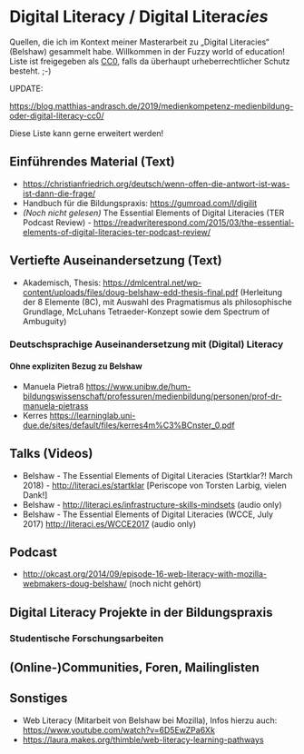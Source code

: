 # Digital Literacy / Digital Literac*ies*
Quellen, die ich im Kontext meiner Masterarbeit zu „Digital Literacies“ (Belshaw) gesammelt habe. Willkommen in der Fuzzy world of education! Liste ist freigegeben als [CC0](https://creativecommons.org/publicdomain/zero/1.0/deed.de), falls da überhaupt urheberrechtlicher Schutz besteht. ;-)

UPDATE:

https://blog.matthias-andrasch.de/2019/medienkompetenz-medienbildung-oder-digital-literacy-cc0/

Diese Liste kann gerne erweitert werden!

## Einführendes Material (Text)

* https://christianfriedrich.org/deutsch/wenn-offen-die-antwort-ist-was-ist-dann-die-frage/
* Handbuch für die Bildungspraxis: https://gumroad.com/l/digilit 
* *(Noch nicht gelesen)* The Essential Elements of Digital Literacies (TER Podcast Review) - https://readwriterespond.com/2015/03/the-essential-elements-of-digital-literacies-ter-podcast-review/ 

## Vertiefte Auseinandersetzung (Text)

* Akademisch, Thesis: https://dmlcentral.net/wp-content/uploads/files/doug-belshaw-edd-thesis-final.pdf (Herleitung der 8 Elemente (8C), mit Auswahl des Pragmatismus als philosophische Grundlage, McLuhans Tetraeder-Konzept sowie dem Spectrum of Ambuguity)

### Deutschsprachige Auseinandersetzung mit (Digital) Literacy

#### Ohne expliziten Bezug zu Belshaw
* Manuela Pietraß https://www.unibw.de/hum-bildungswissenschaft/professuren/medienbildung/personen/prof-dr-manuela-pietrass
* Kerres https://learninglab.uni-due.de/sites/default/files/kerres4m%C3%BCnster_0.pdf

## Talks (Videos)

* Belshaw - The Essential Elements of Digital Literacies (Startklar?! March 2018) - http://literaci.es/startklar [Periscope von Torsten Larbig, vielen Dank!]
* Belshaw - http://literaci.es/infrastructure-skills-mindsets (audio only)
* Belshaw - The Essential Elements of Digital Literacies (WCCE, July 2017) http://literaci.es/WCCE2017 (audio only)

## Podcast
* http://okcast.org/2014/09/episode-16-web-literacy-with-mozilla-webmakers-doug-belshaw/ (noch nicht gehört)

## Digital Literacy Projekte in der Bildungspraxis

### Studentische Forschungsarbeiten

## (Online-)Communities, Foren, Mailinglisten

## Sonstiges 
* Web Literacy (Mitarbeit von Belshaw bei Mozilla), Infos hierzu auch: https://www.youtube.com/watch?v=6D5EwZPa6Xk
* https://laura.makes.org/thimble/web-literacy-learning-pathways
